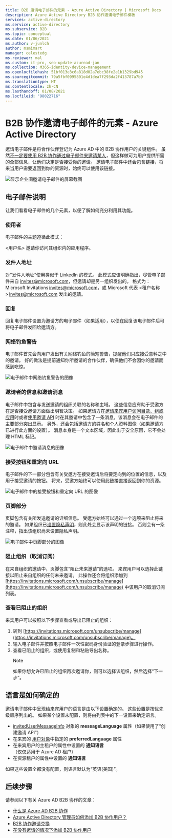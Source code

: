 ```yaml
---
title: B2B 邀请电子邮件的元素 - Azure Active Directory | Microsoft Docs
description: Azure Active Directory B2B 协作邀请电子邮件模板
services: active-directory
ms.service: active-directory
ms.subservice: B2B
ms.topic: conceptual
ms.date: 01/06/2021
ms.author: v-junlch
author: msmimart
manager: celestedg
ms.reviewer: mal
ms.custom: it-pro, seo-update-azuread-jan
ms.collection: M365-identity-device-management
ms.openlocfilehash: 51bf013e3c6a818d02a7ebc38fe2e1b1329bd945
ms.sourcegitcommit: 79a5fbf0995801e4d1dea7f293da2f413787a7b9
ms.translationtype: HT
ms.contentlocale: zh-CN
ms.lasthandoff: 01/08/2021
ms.locfileid: "98022716"
---
```

# <a name="the-elements-of-the-b2b-collaboration-invitation-email---azure-active-directory"></a>B2B 协作邀请电子邮件的元素 - Azure Active Directory

邀请电子邮件是将合作伙伴登记为 Azure AD 中的 B2B 协作用户的关键组件。 虽然[不一定要使用 B2B 协作通过电子邮件来邀请某人](add-user-without-invite.md)，但这样做可为用户提供所需的全部信息，让他们决定是否接受你的邀请。 邀请电子邮件中还会包含链接，将来当用户需要返回到你的资源时，始终可以使用该链接。

![显示企业间邀请电子邮件的屏幕截图](./media/invitation-email-elements/invitation-email.png)

## <a name="explaining-the-email"></a>电子邮件说明

让我们看看电子邮件的几个元素，以便了解如何充分利用其功能。

### <a name="subject"></a>使用者

电子邮件的主题遵循此模式：

&lt;用户名&gt; 邀请你访问其组织内的应用程序。

### <a name="from-address"></a>发件人地址

对“发件人地址”使用类似于 LinkedIn 的模式。 此模式应该明确指出，尽管电子邮件来自 invites@microsoft.com，但邀请却是另一组织发出的。 格式为：Microsoft Invitations <invites@microsoft.com>，或 Microsoft 代表 &lt;租户名称&gt; <invites@microsoft.com> 发出的邀请。 

### <a name="reply-to"></a>回复

回复电子邮件设置为邀请方的电子邮件（如果适用），以便在回复该电子邮件后可将电子邮件发回给邀请方。

### <a name="phishing-warning"></a>网络钓鱼警告

电子邮件首先会向用户发出有关网络钓鱼的简短警告，提醒他们只应接受意料之中的邀请。 好的做法是提前通知你所邀请的合作伙伴，确保他们不会因你的邀请而感到吃惊。

![电子邮件中网络钓鱼警告的图像](./media/invitation-email-elements/phishing-warning.png)

### <a name="inviters-information-and-invitation-message"></a>邀请者的信息和邀请消息

电子邮件中包含与发送邀请的组织关联的名称和主域。 这些信息应有助于受邀方在是否接受邀请方面做出明智决策。 如果邀请方在[邀请来宾用户访问目录、组或应用](add-users-administrator.md)时或者[使用邀请 API](customize-invitation-api.md) 时在其邀请中包含了一条消息，该消息会在电子邮件的主要部分突出显示。 另外，还会包括邀请方的姓名和个人资料图像（如果邀请方已进行此方面的设置）。 消息本身是一个文本区域，因此出于安全原因，它不会处理 HTML 标记。

![电子邮件中邀请消息的图像](./media/invitation-email-elements/invitation-message-inviters-info.png)

### <a name="accept-button-and-redirect-url"></a>接受按钮和重定向 URL

电子邮件的下一部分包含有关受邀方在接受邀请后将要定向到的位置的信息，以及用于接受邀请的按钮。  将来，受邀方始终可以使用此链接直接返回到你的资源。

![电子邮件中的接受按钮和重定向 URL 的图像](./media/invitation-email-elements/accept-button.png)

### <a name="footer-section"></a>页脚部分

页脚包含有关所发送邀请的详细信息。 受邀方始终可以通过一个选项来阻止将来的邀请。 如果组织已[设置隐私声明](../fundamentals/active-directory-properties-area.md)，则此处会显示该声明的链接。  否则会有一条注释，指出该组织尚未设置隐私声明。

![电子邮件中页脚部分的图像](./media/invitation-email-elements/footer-section.png)

### <a name="blocking-an-organization-unsubscribing"></a>阻止组织（取消订阅）

在来自组织的邀请中，页脚包含“阻止未来邀请”的选项。 来宾用户可以选择此链接以阻止来自组织的任何未来邀请。 此操作还会将组织添加到 [https://invitations.microsoft.com/unsubscribe/manage](https://invitations.microsoft.com/unsubscribe/manage) 中该用户的取消订阅列表。

### <a name="viewing-organizations-youve-blocked"></a>查看已阻止的组织

来宾用户可以按照以下步骤查看或导出已阻止的组织：

1. 转到 [https://invitations.microsoft.com/unsubscribe/manage](https://invitations.microsoft.com/unsubscribe/manage)。
2. 输入电子邮件并按照电子邮件一次性密码身份验证的登录步骤进行操作。
3. 查看已阻止的组织，或使用复制和粘贴导出名称。
   > [!NOTE]
   > 如果你想允许已阻止的组织再次邀请你，则可以选择该组织，然后选择“下一步”。

## <a name="how-the-language-is-determined"></a>语言是如何确定的

邀请电子邮件中呈现给来宾用户的语言是由以下设置确定的。 这些设置是按优先级顺序列出的。 如果某个设置未配置，则将由列表中的下一设置来确定语言。

- [invitedUserMessageInfo](https://docs.microsoft.com/graph/api/resources/invitedusermessageinfo) 对象的 **messageLanguage** 属性（如果使用了“创建邀请 API”）
-   在来宾的 [用户对象](https://docs.microsoft.com/graph/api/resources/user)中指定的 **preferredLanguage** 属性
-   在来宾用户的主租户的属性中设置的 **通知语言**（仅仅适用于 Azure AD 租户）
-   在资源租户的属性中设置的 **通知语言**

如果这些设置全都没有配置，则语言默认为“英语(美国)”。

## <a name="next-steps"></a>后续步骤

请参阅以下有关 Azure AD B2B 协作的文章：

- [什么是 Azure AD B2B 协作](what-is-b2b.md)
- [Azure Active Directory 管理员如何添加 B2B 协作用户？](add-users-administrator.md)
- [B2B 协作邀请兑换](redemption-experience.md)
- [在没有邀请的情况下添加 B2B 协作用户](add-user-without-invite.md)

